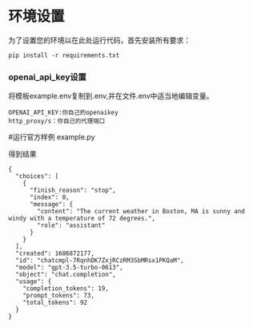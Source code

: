 
# 环境设置

为了设置您的环境以在此处运行代码，首先安装所有要求：
```shell
pip install -r requirements.txt
```
### openai_api_key设置
将模板example.env复制到.env,并在文件.env中适当地编辑变量。
```
OPENAI_API_KEY:你自己的openaikey
http_proxy/s：你自己的代理端口
```

#运行官方样例 example.py

得到结果

```shell
{
  "choices": [
    {
      "finish_reason": "stop",
      "index": 0,
      "message": {
        "content": "The current weather in Boston, MA is sunny and windy with a temperature of 72 degrees.",
        "role": "assistant"
      }
    }
  ],
  "created": 1686872177,
  "id": "chatcmpl-7RqnhDK7ZxjRCzRM3SbMRsx1PKQaM",
  "model": "gpt-3.5-turbo-0613",
  "object": "chat.completion",
  "usage": {
    "completion_tokens": 19,
    "prompt_tokens": 73,
    "total_tokens": 92
  }
}
```